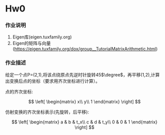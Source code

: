 # Hw0

### 作业说明

1. Eigen库(eigen.tuxfamily.org)
2. Eigen的矩阵与向量(https://eigen.tuxfamily.org/dox/group__TutorialMatrixArithmetic.html)

### 作业描述

给定一个点P=(2,1),将该点绕原点先逆时针旋转45$\degree$，再平移(1,2),计算出变换后点的坐标（要求用齐次坐标进行计算）。


点的齐次坐标:

$$
\left[
 \begin{matrix}
   x\\
   y\\
   1
  \end{matrix}
  \right]
$$


仿射变换的齐次坐标表示(先旋转，后平移):

$$
\left[
 \begin{matrix}
   a & b & t_x\\
   c & d & t_y\\
   0 & 0 & 1
  \end{matrix}
  \right]
$$
